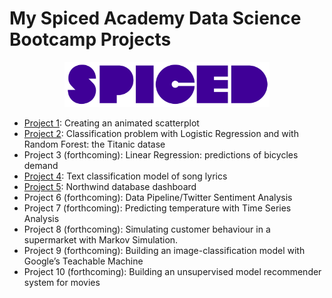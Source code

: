 # My Spiced Academy Data Science Bootcamp Projects 

<p align="center">
  <img width="65%" height="65%" src="https://github.com/ebelingbarros/Spiced-academy-other-projects/blob/main/Spiced_Logo_Purple-05-1.png"> 
</p> 

- [Project 1](https://github.com/ebelingbarros/Spiced-academy-other-projects/tree/main/week_01): Creating an animated scatterplot
- [Project 2](https://github.com/ebelingbarros/Spiced-academy-other-projects/tree/main/week_02): Classification problem with Logistic Regression and with Random Forest: the Titanic datase
- Project 3 (forthcoming): Linear Regression: predictions of bicycles demand
- [Project 4](https://github.com/ebelingbarros/Spiced-academy-other-projects/tree/main/week_04): Text classification model of song lyrics
- [Project 5](https://github.com/ebelingbarros/Spiced-academy-other-projects/tree/main/week_05): Northwind database dashboard
- Project 6 (forthcoming): Data Pipeline/Twitter Sentiment Analysis
- Project 7 (forthcoming): Predicting temperature with Time Series Analysis
- Project 8 (forthcoming): Simulating customer behaviour in a supermarket with Markov Simulation.
- Project 9 (forthcoming): Building an image-classification model with Google’s Teachable Machine
- Project 10 (forthcoming): Building an unsupervised model recommender system for movies
